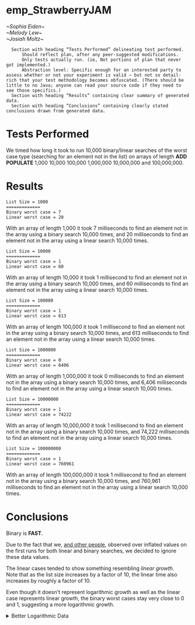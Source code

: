 # emp_StrawberryJAM
  *\~Sophia Eiden\~* \
  *\~Melody Lew\~* \
  *\~Josiah Moltz\~*


      Section with heading “Tests Performed” delineating test performed.
          Should reflect plan, after any peer-suggested modifications.
          Only tests actually run. (ie, Not portions of plan that never got implemented.)
          Abstraction level: Specific enough for an interested party to assess whether or not your experiment is valid – but not so detail-rich that your test methodology becomes obfuscated. (There should be little to no Java; anyone can read your source code if they need to see those specifics.)
      Section with heading “Results” containing clear summary of generated data.
      Section with heading “Conclusions” containing clearly stated conclusions drawn from generated data.


# Tests Performed
We timed how long it took to run 10,000 binary/linear searches of the worst case type (searching for an element not in the list) on arrays of length **ADD POPULATE** 1,000 10,000 100,000 1,000,000 10,000,000 and 100,000,000.

# Results

```
List Size = 1000
=============
Binary worst case = 7
Linear worst case = 20
```
With an array of length 1,000 it took 7 milliseconds to find an element not in the array using a binary search 10,000 times, and 20 milliseconds to find an element not in the array using a linear search 10,000 times.

```
List Size = 10000
=============
Binary worst case = 1
Linear worst case = 60
```
With an array of length 10,000 it took 1 millisecond to find an element not in the array using a binary search 10,000 times, and 60 milliseconds to find an element not in the array using a linear search 10,000 times.

```
List Size = 100000
=============
Binary worst case = 1
Linear worst case = 613
```
With an array of length 100,000 it took 1 millisecond to find an element not in the array using a binary search 10,000 times, and 613 milliseconds to find an element not in the array using a linear search 10,000 times.

```
List Size = 1000000
=============
Binary worst case = 0
Linear worst case = 6406
```
With an array of length 1,000,000 it took 0 milliseconds to find an element not in the array using a binary search 10,000 times, and 6,406 milliseconds to find an element not in the array using a linear search 10,000 times.

```
List Size = 10000000
=============
Binary worst case = 1
Linear worst case = 74222
```
With an array of length 10,000,000 it took 1 millisecond to find an element not in the array using a binary search 10,000 times, and 74,222 milliseconds to find an element not in the array using a linear search 10,000 times.

```
List Size = 100000000
=============
Binary worst case = 1
Linear worst case = 760961
```
With an array of length 100,000,000 it took 1 millisecond to find an element not in the array using a binary search 10,000 times, and 760,961 milliseconds to find an element not in the array using a linear search 10,000 times.

# Conclusions
Binary is **FAST**.

Due to the fact that we, [and other people](https://piazza.com/class/kue5pmk0w7n70n?cid=382_f3), observed over inflated values on the first runs for both linear and binary searches, we decided to ignore these data values.

The linear cases tended to show something resembling *linear growth*. \
Note that as the list size increases by a factor of 10, the linear time also increases by roughly a factor of 10.

Even though it doesn't represent logarithmic growth as well as the linear case represents linear growth, the binary worst cases stay very close to 0 and 1, suggesting a more logarithmic growth.
<details>
<summary> Better Logarithmic Data </summary>

To better demonstrate logarithmic growth, we ran Binary Search 1,000,000 times on lists of size 1 10 100 1,000 10,000 100,000 1,000,000 10,000,000 and 100,000,000. \
Here was our data
```
List Size = 1
=============
Binary worst case = 67

List Size = 10
=============
Binary worst case = 278

List Size = 100
=============
Binary worst case = 671

List Size = 1000
=============
Binary worst case = 1160

List Size = 10000
=============
Binary worst case = 2028

List Size = 100000
=============
Binary worst case = 2622

List Size = 1000000
=============
Binary worst case = 3350

List Size = 10000000
=============
Binary worst case = 4389

List Size = 100000000
=============
Binary worst case = 5167
```
Since as we exponentially increase the list size, the time increases linearly, this suggests logarithmic growth.
</details>
